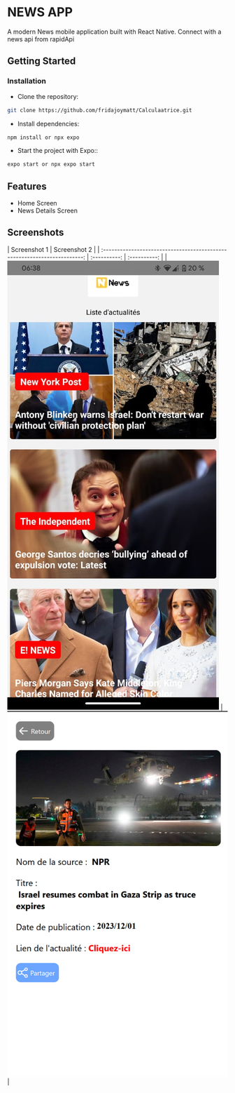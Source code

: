 # NEWS APP

A modern News mobile application built with React Native. Connect with a news api from rapidApi

## Getting Started

### Installation

- Clone the repository:

```bash
git clone https://github.com/fridajoymatt/Calculaatrice.git
```

- Install dependencies:

```bash
npm install or npx expo
```

- Start the project with Expo::

```bash
expo start or npx expo start
```

## Features

- Home Screen
- News Details Screen

## Screenshots

|                               Screenshot 1                                | Screenshot 2 | 
| :-----------------------------------------------------------------------: | :----------: | :----------: |
| ![Alt text](<screenshots/IM 0001.jpg>) | ![Alt text](<screenshots/IM 0002.png>) |